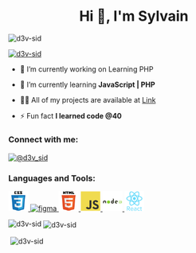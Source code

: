<h1 align="center">Hi 👋, I'm Sylvain</h1>

<p align="left"> <img src="https://komarev.com/ghpvc/?username=d3v-sid&label=Profile%20views&color=0e75b6&style=flat" alt="d3v-sid" /> </p>

<p align="left"> <a href="https://github.com/ryo-ma/github-profile-trophy"><img src="https://github-profile-trophy.vercel.app/?username=d3v-sid" alt="d3v-sid" /></a> </p>

-   🔭 I’m currently working on Learning PHP

-   🌱 I’m currently learning **JavaScript | PHP**

-   👨‍💻 All of my projects are available at [Link](https://d3v-sid.github.io/D3v-Sid/)

<!-- -   📫 How to reach me **Dev-Sid@protonmail.com**
 -->

-   ⚡ Fun fact **I learned code @40**

<h3 align="left">Connect with me:</h3>
<p align="left">
<a href="https://twitter.com/@d3v_sid" target="blank"><img align="center" src="https://raw.githubusercontent.com/rahuldkjain/github-profile-readme-generator/master/src/images/icons/Social/twitter.svg" alt="@d3v_sid" height="30" width="40" /></a>
</p>

<h3 align="left">Languages and Tools:</h3>
<p align="left"> <a href="https://www.w3schools.com/css/" target="_blank" rel="noreferrer"> <img src="https://raw.githubusercontent.com/devicons/devicon/master/icons/css3/css3-original-wordmark.svg" alt="css3" width="40" height="40"/> </a> <a href="https://www.figma.com/" target="_blank" rel="noreferrer"> <img src="https://www.vectorlogo.zone/logos/figma/figma-icon.svg" alt="figma" width="40" height="40"/> </a> <a href="https://www.w3.org/html/" target="_blank" rel="noreferrer"> <img src="https://raw.githubusercontent.com/devicons/devicon/master/icons/html5/html5-original-wordmark.svg" alt="html5" width="40" height="40"/> </a> <a href="https://developer.mozilla.org/en-US/docs/Web/JavaScript" target="_blank" rel="noreferrer"> <img src="https://raw.githubusercontent.com/devicons/devicon/master/icons/javascript/javascript-original.svg" alt="javascript" width="40" height="40"/> </a> <a href="https://nodejs.org" target="_blank" rel="noreferrer"> <img src="https://raw.githubusercontent.com/devicons/devicon/master/icons/nodejs/nodejs-original-wordmark.svg" alt="nodejs" width="40" height="40"/> </a> <a href="https://reactjs.org/" target="_blank" rel="noreferrer"> <img src="https://raw.githubusercontent.com/devicons/devicon/master/icons/react/react-original-wordmark.svg" alt="react" width="40" height="40"/> </a> </p>

<p><img align="left" src="https://github-readme-stats.vercel.app/api/top-langs?username=d3v-sid&show_icons=true&locale=en&layout=compact" alt="d3v-sid" /></p>

<p>&nbsp;<img align="center" src="https://github-readme-stats.vercel.app/api?username=d3v-sid&show_icons=true&locale=en" alt="d3v-sid" /></p>

<p>&nbsp;<img align="center" src="https://github-readme-streak-stats.herokuapp.com/?user=d3v-sid&" alt="d3v-sid" /></p>
